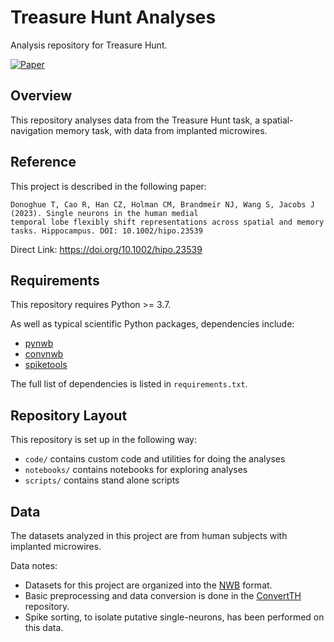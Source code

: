 # Treasure Hunt Analyses

Analysis repository for Treasure Hunt.

[![Paper](https://img.shields.io/badge/DOI-10.1002/hipo.23539-informational.svg)](https://doi.org/10.1002/hipo.23539)

## Overview

This repository analyses data from the Treasure Hunt task, a spatial-navigation memory task, with data from implanted microwires.

## Reference

This project is described in the following paper:

    Donoghue T, Cao R, Han CZ, Holman CM, Brandmeir NJ, Wang S, Jacobs J (2023). Single neurons in the human medial 
    temporal lobe flexibly shift representations across spatial and memory tasks. Hippocampus. DOI: 10.1002/hipo.23539

Direct Link: https://doi.org/10.1002/hipo.23539

## Requirements

This repository requires Python >= 3.7.

As well as typical scientific Python packages, dependencies include:
- [pynwb](https://github.com/NeurodataWithoutBorders/pynwb)
- [convnwb](https://github.com/JacobsSU/convnwb)
- [spiketools](https://github.com/spiketools/spiketools)

The full list of dependencies is listed in `requirements.txt`.

## Repository Layout

This repository is set up in the following way:
- `code/` contains custom code and utilities for doing the analyses
- `notebooks/` contains notebooks for exploring analyses
- `scripts/` contains stand alone scripts

## Data

The datasets analyzed in this project are from human subjects with implanted microwires.

Data notes:
- Datasets for this project are organized into the [NWB](https://www.nwb.org/) format.
- Basic preprocessing and data conversion is done in the [ConvertTH](https://github.com/JacobsSU/ConvertTH) repository.
- Spike sorting, to isolate putative single-neurons, has been performed on this data.
